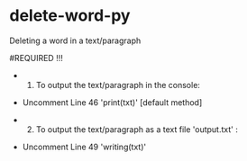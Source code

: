 # delete-word-py
 Deleting a word in a text/paragraph

#REQUIRED !!!

- 1) To output the text/paragraph in the console:

- Uncomment Line 46 'print(txt)'  [default method]

- 2) To output the text/paragraph as a text file 'output.txt' :

- Uncomment Line 49 'writing(txt)'